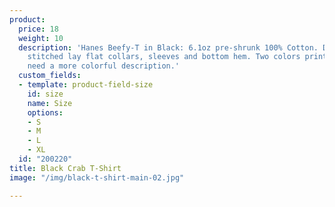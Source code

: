 ```yaml
---
product:
  price: 18
  weight: 10
  description: 'Hanes Beefy-T in Black: 6.1oz pre-shrunk 100% Cotton. Double-needle
    stitched lay flat collars, sleeves and bottom hem. Two colors printed on front.  Probably
    need a more colorful description.'
  custom_fields:
  - template: product-field-size
    id: size
    name: Size
    options:
    - S
    - M
    - L
    - XL
  id: "200220"
title: Black Crab T-Shirt
image: "/img/black-t-shirt-main-02.jpg"

---
```

